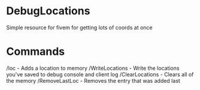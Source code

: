 # DebugLocations
Simple resource for fivem for getting lots of coords at once

# Commands 
/loc - Adds a location to memory
/WriteLocations - Write the locations you've saved to debug console and client log
/ClearLocations - Clears all of the memory
/RemoveLastLoc - Removes the entry that was added last
